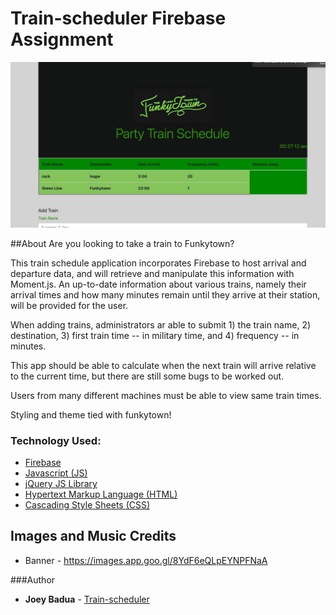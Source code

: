 # Train-scheduler Firebase Assignment
![Screenshot](assets/images/screenshot-train-scheduler.png)

##About
Are you looking to take a train to Funkytown? 

This train schedule application incorporates Firebase to host arrival and departure data, and will retrieve and manipulate this information with Moment.js. An up-to-date information about various trains, namely their arrival times and how many minutes remain until they arrive at their station, will be provided for the user.

When adding trains, administrators ar able to submit 1) the train name, 2) destination, 3) first train time -- in military time, and 4) frequency -- in minutes. 

This app should be able to calculate when the next train will arrive relative to the current time, but there are still some bugs to be worked out.

Users from many different machines must be able to view same train times.

Styling and theme tied with funkytown!

### Technology Used:
* [Firebase](https://hackernoon.com/introduction-to-firebase-218a23186cd7)
* [Javascript (JS)](https://developer.mozilla.org/en-US/docs/Web/JavaScript)
* [jQuery JS Library](https://developer.mozilla.org/en-US/docs/Glossary/jQuery)
* [Hypertext Markup Language (HTML)](https://developer.mozilla.org/en-US/docs/Web/HTML)
* [Cascading Style Sheets (CSS)](https://developer.mozilla.org/en-US/docs/Web/CSS) 


## Images and Music Credits
* Banner  - https://images.app.goo.gl/8YdF6eQLpEYNPFNaA

###Author
* **Joey Badua** - [Train-scheduler](https://github.com/joannebadua)


